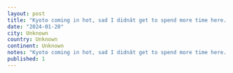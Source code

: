 ```yaml
---
layout: post
title: "Kyoto coming in hot, sad I didnât get to spend more time here. Featured mid way, some beauties I met from Winnipeg. Important detail, cam (the one with the beard)  was a ship and anchor regular!"
date: "2024-01-20"
city: Unknown
country: Unknown
continent: Unknown
notes: "Kyoto coming in hot, sad I didnât get to spend more time here. Featured mid way, some beauties I met from Winnipeg. Important detail, cam (the one with the beard)  was a ship and anchor regular!"
published: 1
---
```

